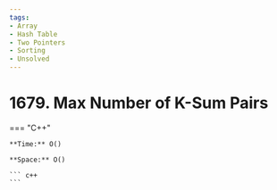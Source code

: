```yaml
---
tags:
- Array
- Hash Table
- Two Pointers
- Sorting
- Unsolved
---
```



# 1679. Max Number of K-Sum Pairs

=== "C++"

    **Time:** O()

    **Space:** O()

    ``` c++
    ```